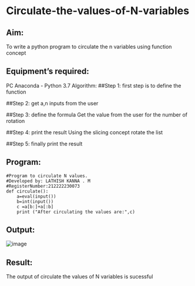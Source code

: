# Circulate-the-values-of-N-variables
## Aim:
To write a python program to circulate the n variables using function concept
## Equipment’s required:
PC
Anaconda - Python 3.7
Algorithm:
##Step 1:
first step is to define the function

##Step 2:
get a,n inputs from the user

##Step 3:
define the formula Get the value from the user for the number of rotation

##Step 4:
print the result Using the slicing concept rotate the list

##Step 5:
finally print the result
## Program:
```
#Program to circulate N values.
#Developed by: LATHISH KANNA . M
#RegisterNumber:212222230073
def circulate():
    a=eval(input()) 
    b=int(input())
    c =a[b:]+a[:b]
    print ("After circulating the values are:",c)
 ```

## Output:
![image](https://user-images.githubusercontent.com/120359170/226849883-ec7726ed-5370-4790-b062-63b9cef18cd1.png)

## Result:
The output of circulate the values of N variables is sucessful
